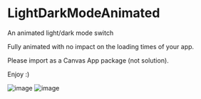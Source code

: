 # LightDarkModeAnimated
An animated light/dark mode switch 

Fully animated with no impact on the loading times of your app. 

Please import as a Canvas App package (not solution). 

Enjoy :) 

![image](https://github.com/misskristine94/LightDarkModeAnimated/assets/86930618/40889979-daf0-4b03-8be3-df8a3f76b421)
![image](https://github.com/misskristine94/LightDarkModeAnimated/assets/86930618/5936a902-c9a9-4411-bc39-070aefc6ca6d)
